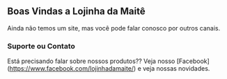 ## Boas Vindas a Lojinha da Maitê

Ainda não temos um site, mas você pode falar conosco por outros canais.

### Suporte ou Contato

Está precisando falar sobre nossos produtos?? Veja nosso [Facebook] (https://www.facebook.com/lojinhadamaite/) e veja nossas novidades.
